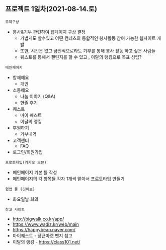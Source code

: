 ## 프로젝트 1일차(2021-08-14.토)

` 주제구상 `

- 봉사&기부 관련하여 웹페이지 구상 결정
  - 가볍게도 할수있고 어떤 컨테츠의 통합적인 봉사활동 참여 가능한 웹사이트 개발
  - 또한,  시간은 없고 금전적으로라도 기부를 통해 봉사 활동 하고 싶은 사람들
  - 퀘스트를 통해서 챌린지를 할 수 있고 , 이달의 랭킹으로 목표 성립?

` 메인페이지 `

- 함께해요
  - 개인
- 소통해요
  - 나눔 이야기 (Q&A)
  - 한줄 후기
- 퀘스트
  - 마이 퀘스트
  - 이달의 랭킹
- 후원하기
  - 기부내역
- 고객센터
  - FAQ
- 로그인/회원가입



` 프로토타입(카카오 오븐) `

- 메인페이지 기본 틀 작성
- 메인페이지의 각 항목들 각자 1개씩 맡아서 프로토타입 만들기



` 협업 툴 (깃허브) `

- 화요일날 회의



` 참고 사이트 `

- <http://bigwalk.co.kr/app/>
- <https://www.wadiz.kr/web/main>
- <https://happybean.naver.com/>
- 마이퀘스트 - 당근마켓 뱃지 참고
- 이달의 랭킹 -  <https://class101.net/>
